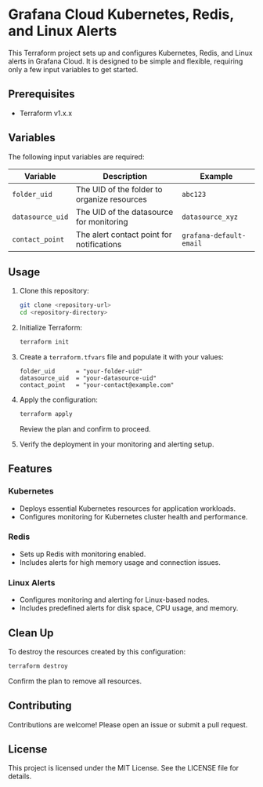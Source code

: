 # Grafana Cloud Kubernetes, Redis, and Linux Alerts

This Terraform project sets up and configures Kubernetes, Redis, and Linux alerts in Grafana Cloud. It is designed to be simple and flexible, requiring only a few input variables to get started.

## Prerequisites

- Terraform v1.x.x

## Variables

The following input variables are required:

| Variable       | Description                                      | Example                |
|----------------|--------------------------------------------------|------------------------|
| `folder_uid`   | The UID of the folder to organize resources      | `abc123`               |
| `datasource_uid` | The UID of the datasource for monitoring         | `datasource_xyz`       |
| `contact_point` | The alert contact point for notifications        | `grafana-default-email`   |

## Usage

1. Clone this repository:

   ```bash
   git clone <repository-url>
   cd <repository-directory>
   ```

2. Initialize Terraform:

   ```bash
   terraform init
   ```

3. Create a `terraform.tfvars` file and populate it with your values:

   ```hcl
   folder_uid      = "your-folder-uid"
   datasource_uid  = "your-datasource-uid"
   contact_point   = "your-contact@example.com"
   ```

4. Apply the configuration:

   ```bash
   terraform apply
   ```

   Review the plan and confirm to proceed.

5. Verify the deployment in your monitoring and alerting setup.

## Features

### Kubernetes
- Deploys essential Kubernetes resources for application workloads.
- Configures monitoring for Kubernetes cluster health and performance.

### Redis
- Sets up Redis with monitoring enabled.
- Includes alerts for high memory usage and connection issues.

### Linux Alerts
- Configures monitoring and alerting for Linux-based nodes.
- Includes predefined alerts for disk space, CPU usage, and memory.

## Clean Up

To destroy the resources created by this configuration:

```bash
terraform destroy
```

Confirm the plan to remove all resources.

## Contributing

Contributions are welcome! Please open an issue or submit a pull request.

## License

This project is licensed under the MIT License. See the LICENSE file for details.
